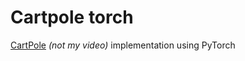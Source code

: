 # Cartpole torch

[CartPole](https://www.youtube.com/watch?v=5Q14EjnOJZc) _(not my video)_ implementation using PyTorch
